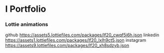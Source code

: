 # I Portfolio













### Lottie animations

github https://assets5.lottiefiles.com/packages/lf20_cwqf5i6h.json
linkedin https://assets1.lottiefiles.com/packages/lf20_lxlh9ct5.json
instagram https://assets9.lottiefiles.com/packages/lf20_xh8sdzyb.json
